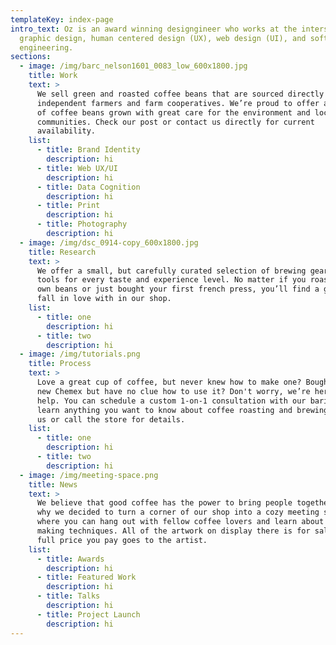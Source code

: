 ```yaml
---
templateKey: index-page
intro_text: Oz is an award winning designgineer who works at the intersection of
  graphic design, human centered design (UX), web design (UI), and software
  engineering.
sections:
  - image: /img/barc_nelson1601_0083_low_600x1800.jpg
    title: Work
    text: >
      We sell green and roasted coffee beans that are sourced directly from
      independent farmers and farm cooperatives. We’re proud to offer a variety
      of coffee beans grown with great care for the environment and local
      communities. Check our post or contact us directly for current
      availability.
    list:
      - title: Brand Identity
        description: hi
      - title: Web UX/UI
        description: hi
      - title: Data Cognition
        description: hi
      - title: Print
        description: hi
      - title: Photography
        description: hi
  - image: /img/dsc_0914-copy_600x1800.jpg
    title: Research
    text: >
      We offer a small, but carefully curated selection of brewing gear and
      tools for every taste and experience level. No matter if you roast your
      own beans or just bought your first french press, you’ll find a gadget to
      fall in love with in our shop.
    list:
      - title: one
        description: hi
      - title: two
        description: hi
  - image: /img/tutorials.png
    title: Process
    text: >
      Love a great cup of coffee, but never knew how to make one? Bought a fancy
      new Chemex but have no clue how to use it? Don't worry, we’re here to
      help. You can schedule a custom 1-on-1 consultation with our baristas to
      learn anything you want to know about coffee roasting and brewing. Email
      us or call the store for details.
    list:
      - title: one
        description: hi
      - title: two
        description: hi
  - image: /img/meeting-space.png
    title: News
    text: >
      We believe that good coffee has the power to bring people together. That’s
      why we decided to turn a corner of our shop into a cozy meeting space
      where you can hang out with fellow coffee lovers and learn about coffee
      making techniques. All of the artwork on display there is for sale. The
      full price you pay goes to the artist.
    list:
      - title: Awards
        description: hi
      - title: Featured Work
        description: hi
      - title: Talks
        description: hi
      - title: Project Launch
        description: hi
---
```

